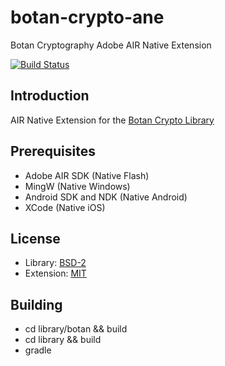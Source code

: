 botan-crypto-ane
================

Botan Cryptography Adobe AIR Native Extension

[![Build Status](https://travis-ci.org/ane-community/botan-crypto-ane.png?branch=master)](https://travis-ci.org/ane-community/botan-crypto-ane)

## Introduction

AIR Native Extension for the [Botan Crypto Library](http://botan.randombit.net/)

## Prerequisites

* Adobe AIR SDK (Native Flash)
* MingW (Native Windows)
* Android SDK and NDK (Native Android)
* XCode (Native iOS)

## License

* Library: [BSD-2](http://botan.randombit.net/license.html)
* Extension: [MIT](http://opensource.org/licenses/MIT)

## Building

* cd library/botan && build
* cd library && build
* gradle
